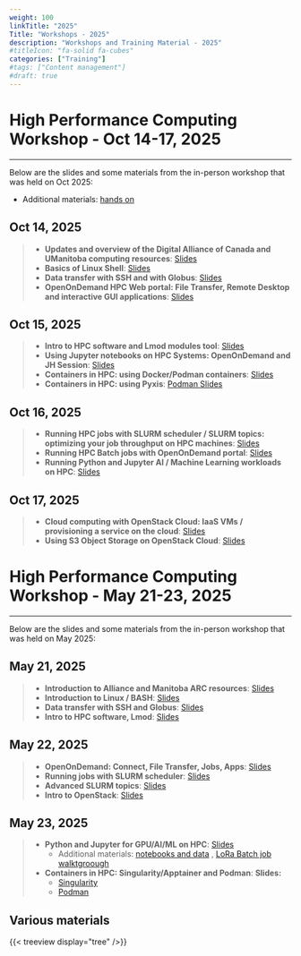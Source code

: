 ```yaml
---
weight: 100
linkTitle: "2025"
Title: "Workshops - 2025"
description: "Workshops and Training Material - 2025"
#titleIcon: "fa-solid fa-cubes"
categories: ["Training"]
#tags: ["Content management"]
#draft: true
---
```


<!--
## Autumn workshop, October 2025
---

**UManitoba Autumn 2025 HPC and Cloud computing workshop**

Join us for our free Fall 2025 workshop, open to all researchers from Manitoba institutions! Held October 14–17, 2025 at the University of Manitoba, this in-person event will introduce participants to Linux shell, batch computing with SLURM HPC scheduler, interactive computing with OpenOnDemand, Globus file transfer service, and using Canadian OpenStack community Cloud and Object Storage.

**Requirements:**

* A laptop is required for hands-on exercises.
* An active CCDB account is optional (but highly recommended).

**Audience:**

The workshop is designed for beginner and intermediate users. Content is spread across four afternoons. The room space is limited! Please RSVP through [Eventbrite](https://www.eventbrite.ca/e/umanitoba-autumn-2025-hpc-and-cloud-computing-workshop-tickets-1716678885759?aff=oddtdtcreator). Participants may register for and attend individual sessions.

**Programme:** 

* Day 1 (October 14): Introduction to HPC resources, using Linux, data transfer.
* Day 2 (October 15): Software in HPC, containers in HPC.
* Day 3 (October 16): Running batch and interactive HPC jobs.
* Day 4 (October 17): Using OpenStack cloud and Object Storage

**Registration:**

Use the following [link](https://www.eventbrite.ca/e/umanitoba-autumn-2025-hpc-and-cloud-computing-workshop-tickets-1716678885759?aff=oddtdtcreator) to register for the workshop. 

-->

# High Performance Computing Workshop - Oct 14-17, 2025
---

Below are the slides and some materials from the in-person workshop that was held on Oct 2025:

* Additional materials: [hands on](/workshops/autumn2025/ws-oct2025.tar.gz)

## Oct 14, 2025

> - **Updates and overview of the Digital Alliance of Canada and UManitoba computing resources**: [Slides](/workshops/autumn2025/Intro-and-Program-Autumn-2025.pdf)
> - **Basics of Linux Shell**: [Slides](/workshops/autumn2025/linux_shell_basics.pdf)
> - **Data transfer with SSH and with Globus**: [Slides](/workshops/autumn2025/data_transfer_in_hpc.pdf)
> - **OpenOnDemand HPC Web portal: File Transfer, Remote Desktop and interactive GUI applications**: [Slides](/workshops/autumn2025/introduction_openondemand.pdf)

## Oct 15, 2025

> - **Intro to HPC software and Lmod modules tool**: [Slides](/workshops/autumn2025/Introduction-to-HPC-software.pdf)
> - **Using Jupyter notebooks on HPC Systems: OpenOnDemand and JH Session**: [Slides](/workshops/autumn2025/JupyterHub-on-HPC-Autumn-2025.pdf)
> - **Containers in HPC: using Docker/Podman containers**: [Slides](/workshops/autumn2025/introduction_podman.pdf)
> - **Containers in HPC: using Pyxis**: [Podman Slides](/workshops/autumn2025/introduction_pyxis.pdf)

## Oct 16, 2025

> - **Running HPC jobs with SLURM scheduler / SLURM topics: optimizing your job throughput on HPC machines**: [Slides](/workshops/autumn2025/Running-Jobs-on-HPC-Cluster.pdf)
> - **Running HPC Batch jobs with OpenOnDemand portal**: [Slides](/workshops/autumn2025/Running-Jobs-via-OOD.pdf)
> - **Running Python and Jupyter AI / Machine Learning workloads on HPC**: [Slides](/workshops/autumn2025/Python-for-AI-ML-Autumn-2025.pdf)

## Oct 17, 2025

> - **Cloud computing with OpenStack Cloud: IaaS VMs / provisioning a service on the cloud**: [Slides](/workshops/autumn2025/openstack_community_cloud_beginner.pdf)
> - **Using S3 Object Storage on OpenStack Cloud**: [Slides](/workshops/autumn2025/openstack_community_cloud_object_storage.pdf)
 
# High Performance Computing Workshop - May 21-23, 2025
---

Below are the slides and some materials from the in-person workshop that was held on May 2025:

## May 21, 2025

> - **Introduction to Alliance and Manitoba ARC resources**: [Slides](/workshops/spring2025/Intro-and-Program-Spring-2025.pdf)
> - **Introduction to Linux / BASH**: [Slides](/workshops/spring2025/linux_shell_basics.pdf)
> - **Data transfer with SSH and Globus**: [Slides](/workshops/spring2025/data_transfer_in_hpc.pdf)
> - **Intro to HPC software, Lmod**: [Slides](/workshops/spring2025/Introduction-to-HPC-Software.pdf)

## May 22, 2025

> - **OpenOnDemand: Connect, File Transfer, Jobs, Apps**: [Slides](/workshops/spring2025/introduction_openondemand.pdf)
> - **Running jobs with SLURM scheduler**: [Slides](/workshops/spring2025/Running-Jobs-with-SLURM.pdf)
> - **Advanced SLURM topics**: [Slides](/workshops/spring2025/Running-Jobs-Advanced-Scheduling.pdf)
> - **Intro to OpenStack**: [Slides](/workshops/spring2025/openstack_community_cloud_beginner.pdf)

## May 23, 2025

> - **Python and Jupyter for GPU/AI/ML on HPC**: [Slides](/workshops/spring2025/Python-for-AI-ML-Spring-2025.pdf)
>	* Additional materials: [notebooks and data](/workshops/spring2025/pythonai.tar.gz) , [LoRa Batch job walktgroough](./lora-huggingface)
> - **Containers in HPC: Singularity/Apptainer and Podman**: __Slides:__ 
>	* [Singularity](/workshops/spring2025/Containers-for-HPC.pdf)
>	* [Podman](/workshops/spring2025/introduction_podman.pdf)

<!--
Join us for the spring 2025 high-performance computing (HPC) and cloud workshop, open to all researchers from Manitoba institutions. The workshop will be in-person and take place at the University of Manitoba (Fort Garry campus). This is a great opportunity to learn about local (Grex) and national (The Alliance) research computing infrastructure in Canada, and to enhance your skills and efficiency using HPC and OpenStack cloud systems.

__What to expect:__ The workshop will feature a mix of talks and hands-on sessions, covering topics such as:

> - Introduction to BASH and Linux shell scripting.
> - Beginner’s tutorial on using the SLURM scheduler and Lmod for software modules.
> - Interactive computing with Open OnDemand and Jupyter Notebooks.
> - Introduction to the Globus file transfer service.
> - Getting started with the community OpenStack cloud.

* __Dates:__ May 21–23, 2025

> - May 21, 10 AM - 3 PM
> - May 22, 10 AM - 3 PM
> - May 23, 10 AM - 12 PM

* __Location:__ Room 204, Robson Hall, University of Manitoba (Fort Garry campus).

* __Registration:__ The Workshop is free, but RSVP via [EventBrite](https://eventscalendar.umanitoba.ca/site/science/event/high-performance-computing-workshop-6/) is required.

* __Optional:__ If you do not have already a CCDB account, registering at ccdb.alliancecan.ca few days prior to the workshop.

{{< alert type="info" >}}
The exact program schedule will be emailed to all registered participants one week before the event.
{{< /alert >}}

-->

## Various materials

{{< treeview
    display="tree"
/>}}

<!-- Changes and update:
* Last revision: May 26, 2025.
-->
